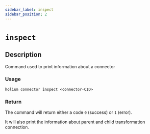 ```yaml
---
sidebar_label: inspect
sidebar_position: 2
---
```


# `inspect`

## Description

Command used to print information about a connector 
<!-- TODO define how we want to access that info. Is an inspect required ? -->

### Usage

`holium connector inspect <connector-CID>`

### Return

The command will return either a code `0` (success) or `1` (error).


It will also print the information about parent and child transformation connection.
